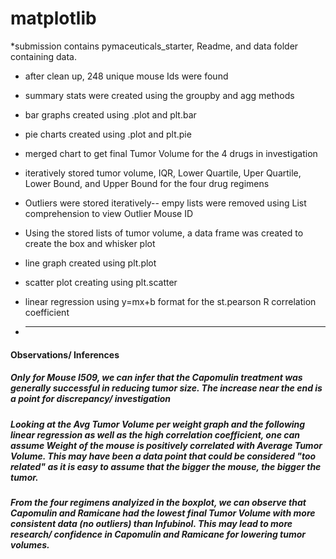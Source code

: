 # matplotlib


*submission contains pymaceuticals_starter, Readme, and data folder containing data. 

* after clean up, 248 unique mouse Ids were found
* summary stats were created using the groupby and agg methods
* bar graphs created using .plot and plt.bar
* pie charts created using .plot and plt.pie
* merged chart to get final Tumor Volume for the 4 drugs in investigation
* iteratively stored tumor volume, IQR, Lower Quartile, Uper Quartile, Lower Bound, and Upper Bound for the four drug regimens
* Outliers were stored iteratively-- empy lists were removed using List comprehension to view Outlier Mouse ID
* Using the stored lists of tumor volume, a data frame was created to create the box and whisker plot
* line graph created using plt.plot 
* scatter plot creating using plt.scatter
* linear regression using y=mx+b format for the st.pearson R correlation coefficient 





* ----------------------------------
#### Observations/ Inferences

##### Only for Mouse I509, we can infer that the Capomulin treatment was generally successful in reducing tumor size. The increase near the end is a point for discrepancy/ investigation

##### Looking at the Avg Tumor Volume per weight graph and the following linear regression as well as the high correlation coefficient, one can assume Weight of the mouse is positively correlated with Average Tumor Volume. This may have been a data point that could be considered "too related" as it is easy to assume that the bigger the mouse, the bigger the tumor.

##### From the four regimens analyized in the boxplot, we can observe that Capomulin and Ramicane had the lowest final Tumor Volume with more consistent data (no outliers) than Infubinol. This may lead to more research/ confidence in Capomulin and Ramicane for lowering tumor volumes.